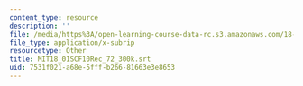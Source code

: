 ```yaml
---
content_type: resource
description: ''
file: /media/https%3A/open-learning-course-data-rc.s3.amazonaws.com/18-01sc-single-variable-calculus-fall-2010/7531f021a68e5fffb26681663e3e8653_MIT18_01SCF10Rec_72_300k.vtt
file_type: application/x-subrip
resourcetype: Other
title: MIT18_01SCF10Rec_72_300k.srt
uid: 7531f021-a68e-5fff-b266-81663e3e8653
---
```

